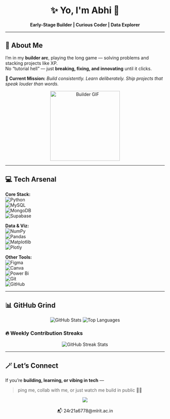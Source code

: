 <!-- ABHI's GitHub README -->

<h1 align="center">✨ Yo, I'm Abhi 👋</h1>
<p align="center"><b>Early-Stage Builder | Curious Coder | Data Explorer</b></p>

---

## 🚀 About Me  
I’m in my **builder arc**, playing the long game — solving problems and stacking projects like XP.  
No “tutorial hell” — just **breaking, fixing, and innovating** until it clicks.  

**🎯 Current Mission:** *Build consistently. Learn deliberately. Ship projects that speak louder than words.*  

<div align="center">
  <img alt="Builder GIF" height="220px" src="https://media4.giphy.com/media/tuCFp8rod0x3O/giphy.gif"/>
</div>

---

## 💻 Tech Arsenal  

**Core Stack:**  
![Python](https://img.shields.io/badge/python-3670A0?style=flat&logo=python&logoColor=ffdd54)  
![MySQL](https://img.shields.io/badge/mysql-4479A1.svg?style=flat&logo=mysql&logoColor=white)  
![MongoDB](https://img.shields.io/badge/MongoDB-%234ea94b.svg?style=flat&logo=mongodb&logoColor=white)  
![Supabase](https://img.shields.io/badge/Supabase-3ECF8E?style=flat&logo=supabase&logoColor=white)  

**Data & Viz:**  
![NumPy](https://img.shields.io/badge/numpy-%23013243.svg?style=flat&logo=numpy&logoColor=white)  
![Pandas](https://img.shields.io/badge/pandas-%23150458.svg?style=flat&logo=pandas&logoColor=white)  
![Matplotlib](https://img.shields.io/badge/Matplotlib-%23ffffff.svg?style=flat&logo=Matplotlib&logoColor=black)  
![Plotly](https://img.shields.io/badge/Plotly-%233F4F75.svg?style=flat&logo=plotly&logoColor=white)  

**Other Tools:**  
![Figma](https://img.shields.io/badge/figma-%23F24E1E.svg?style=flat&logo=figma&logoColor=white)  
![Canva](https://img.shields.io/badge/Canva-%2300C4CC.svg?style=flat&logo=Canva&logoColor=white)  
![Power Bi](https://img.shields.io/badge/power_bi-F2C811?style=flat&logo=powerbi&logoColor=black)  
![Git](https://img.shields.io/badge/git-%23F05033.svg?style=flat&logo=git&logoColor=white)  
![GitHub](https://img.shields.io/badge/github-%23121011.svg?style=flat&logo=github&logoColor=white)  

---

## 📊 GitHub Grind  

<p align="center">
  <img src="https://github-readme-stats.vercel.app/api?username=Abhiix0&show_icons=true&theme=radical&hide_border=true&cache_seconds=86400" alt="GitHub Stats"/>
  <img src="https://github-readme-stats.vercel.app/api/top-langs/?username=Abhiix0&layout=compact&theme=radical&hide_border=true" alt="Top Languages"/>
</p>

### 🔥 Weekly Contribution Streaks  
<p align="center">
  <img src="https://streak-stats.demolab.com?user=Abhiix0&theme=radical&hide_border=true&date_format=M%20j%5B%2C%20Y%5D&mode=weekly" alt="GitHub Streak Stats"/>
</p>

---

## 🪄 Let’s Connect  

If you’re **building, learning, or vibing in tech** —  
> ping me, collab with me, or just watch me build in public 👨‍💻  

<p align="center">
  <a href="https://www.linkedin.com/in/abhinav-sai-g-942bb5333">
    <img src="https://img.shields.io/badge/LinkedIn-0A66C2?style=flat&logo=linkedin&logoColor=white"/>
  </a>
  <br><br>
  📬 24r21a6778@mlrit.ac.in
</p>
